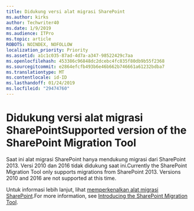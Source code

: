 ```yaml
---
title: Didukung versi alat migrasi SharePoint
ms.author: kirks
author: Techwriter40
ms.date: 1/9/2019
ms.audience: ITPro
ms.topic: article
ROBOTS: NOINDEX, NOFOLLOW
localization_priority: Priority
ms.assetid: a1c1c035-87ad-4d7a-a347-98522429c7aa
ms.openlocfilehash: 453386c96848dc2dcebc4fc835f80db9b55f2368
ms.sourcegitcommit: e2864efcfb493b6e46b662b746661a61232bdba7
ms.translationtype: MT
ms.contentlocale: id-ID
ms.lasthandoff: 01/24/2019
ms.locfileid: "29474760"
---
```

# <a name="supported-version-of-the-sharepoint-migration-tool"></a><span data-ttu-id="d7d51-102">Didukung versi alat migrasi SharePoint</span><span class="sxs-lookup"><span data-stu-id="d7d51-102">Supported version of the SharePoint Migration Tool</span></span>

<span data-ttu-id="d7d51-p101">Saat ini alat migrasi SharePoint hanya mendukung migrasi dari SharePoint 2013. Versi 2010 dan 2016 tidak didukung saat ini.</span><span class="sxs-lookup"><span data-stu-id="d7d51-p101">Currently the SharePoint Migration Tool only supports migrations from SharePoint 2013. Versions 2010 and 2016 are not supported at this time.</span></span>
  
<span data-ttu-id="d7d51-105">Untuk informasi lebih lanjut, lihat [memperkenalkan alat migrasi SharePoint](https://go.microsoft.com/fwlink/?linkid=2044765&amp;clcid=0x409).</span><span class="sxs-lookup"><span data-stu-id="d7d51-105">For more information, see [Introducing the SharePoint Migration Tool](https://go.microsoft.com/fwlink/?linkid=2044765&amp;clcid=0x409).</span></span>
  

